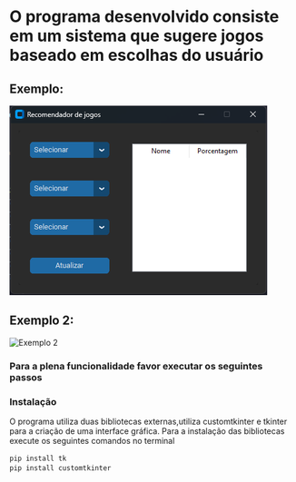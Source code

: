# O programa desenvolvido consiste em um sistema que sugere jogos baseado em escolhas do usuário

## Exemplo:

![Exemplo 1](images/img.png)

## Exemplo 2:


![Exemplo 2](images/img1.png)

### Para a plena funcionalidade favor executar os seguintes passos

### Instalação
O programa utiliza duas bibliotecas externas,utiliza customtkinter e tkinter para a criação de uma interface gráfica.
Para a instalação das bibliotecas execute os seguintes comandos no terminal

```bash
pip install tk
pip install customtkinter
